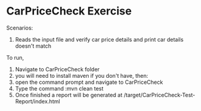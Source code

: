 CarPriceCheck Exercise
=================================

Scenarios:
1. Reads the input file and verify car price details and print car details doesn't match


To run,
1. Navigate to CarPriceCheck folder
2. you will need to install maven if you don't have, then:
3. open the command prompt and navigate to CarPriceCheck
4. Type the command :mvn clean test
5. Once finished a report will be generated at /target/CarPriceCheck-Test-Report/index.html
